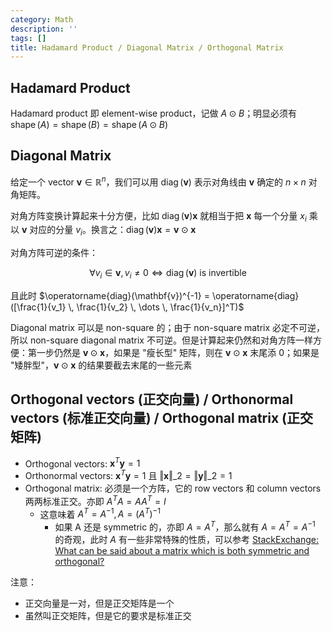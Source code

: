 ```yaml
---
category: Math
description: ''
tags: []
title: Hadamard Product / Diagonal Matrix / Orthogonal Matrix
---
```


## Hadamard Product

Hadamard product 即 element-wise product，记做 $A \odot B$；明显必须有 $\operatorname{shape}(A) = \operatorname{shape}(B) = \operatorname{shape}(A \odot B)$

## Diagonal Matrix

给定一个 vector $\mathbf{v} \in \mathbb{R}^n$，我们可以用 $\operatorname{diag}(\mathbf{v})$ 表示对角线由 $\mathbf{v}$ 确定的 $n \times n$ 对角矩阵。

对角方阵变换计算起来十分方便，比如 $\operatorname{diag}(\mathbf{v}) \mathbf{x}$ 就相当于把 $\mathbf{x}$ 每一个分量 $x_i$ 乘以 $\mathbf{v}$ 对应的分量 $v_i$。换言之：$\operatorname{diag}(\mathbf{v}) \mathbf{x} = \mathbf{v} \odot \mathbf{x}$

对角方阵可逆的条件：

$$
\forall v_i \in \mathbf{v}, v_i \neq 0 \iff \operatorname{diag}(\mathbf{v}) \text{ is invertible}
$$

且此时 $\operatorname{diag}(\mathbf{v})^{-1} = \operatorname{diag}([\frac{1}{v_1} \, \frac{1}{v_2} \, \dots \, \frac{1}{v_n}]^T)$

Diagonal matrix 可以是 non-square 的；由于 non-square matrix 必定不可逆，所以 non-square diagonal matrix 不可逆。但是计算起来仍然和对角方阵一样方便：第一步仍然是 $\mathbf{v} \odot \mathbf{x}$，如果是 "瘦长型" 矩阵，则在 $\mathbf{v} \odot \mathbf{x}$ 末尾添 0；如果是 "矮胖型"，$\mathbf{v} \odot \mathbf{x}$ 的结果要截去末尾的一些元素

## Orthogonal vectors (正交向量) / Orthonormal vectors (标准正交向量) / Orthogonal matrix (正交矩阵)

- Orthogonal vectors: $\mathbf{x}^T \mathbf{y} = 1$
- Orthonormal vectors: $\mathbf{x}^T \mathbf{y} = 1$ 且 $\Vert \mathbf{x} \Vert\_2 = \Vert \mathbf{y} \Vert\_2 = 1$
- Orthogonal matrix: 必须是一个方阵，它的 row vectors 和 column vectors 两两标准正交。亦即 $A^T A = A A^T = I$
    - 这意味着 $A^T = A^{-1}, A = (A^T)^{-1}$
        - 如果 A 还是 symmetric 的，亦即 $A = A^T$，那么就有 $A = A^T = A^{-1}$ 的奇观，此时 $A$ 有一些非常特殊的性质，可以参考 [StackExchange: What can be said about a matrix which is both symmetric and orthogonal?](https://math.stackexchange.com/questions/835829/what-can-be-said-about-a-matrix-which-is-both-symmetric-and-orthogonal)

注意：

- 正交向量是一对，但是正交矩阵是一个
- 虽然叫正交矩阵，但是它的要求是标准正交